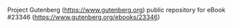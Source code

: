 Project Gutenberg (https://www.gutenberg.org) public repository for eBook #23346 (https://www.gutenberg.org/ebooks/23346)
